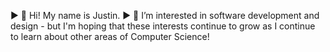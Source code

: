 ► 👋 Hi! My name is Justin.
► 👀 I’m interested in software development and design - but I'm hoping that these interests continue to grow as I continue to learn about other areas of Computer Science!

<!---
Justin-Chua/Justin-Chua is a ✨ special ✨ repository because its `README.md` (this file) appears on your GitHub profile.
You can click the Preview link to take a look at your changes.
--->
